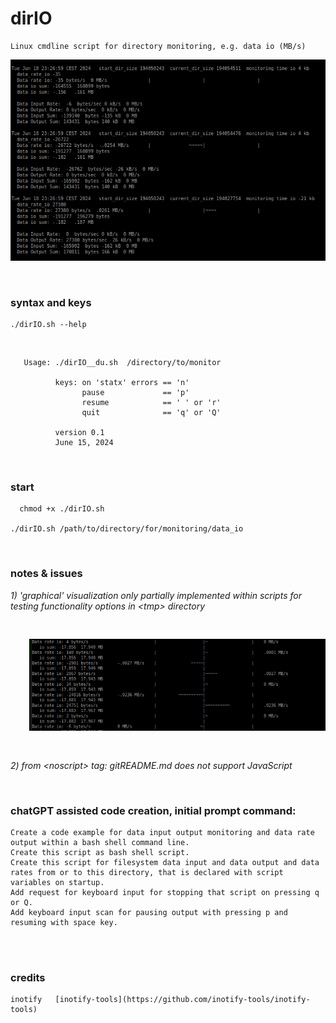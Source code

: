 
# dirIO

    Linux cmdline script for directory monitoring, e.g. data io (MB/s)

![dirIO graphical output](https://github.com/gitthnx/dirIO_GPLv2/blob/main/tmp/Screenshot_dirIO_graphical.png)
<!-- p align="left"> https://github.com/gitthnx/dirIO_GPLv2/blob/main/tmp/Screenshot_dirIO_light_graphical.png -->   
<br>


### syntax and keys 

    ./dirIO.sh --help 
<br> 

       Usage: ./dirIO__du.sh  /directory/to/monitor
                                             
              keys: on 'statx' errors == 'n'        
                    pause             == 'p'        
                    resume            == ' ' or 'r' 
                    quit              == 'q' or 'Q' 
                                             
              version 0.1                           
              June 15, 2024                         
<br>


### start
      chmod +x ./dirIO.sh
    
    ./dirIO.sh /path/to/directory/for/monitoring/data_io
<br>


### notes & issues
*1) 'graphical' visualization only partially implemented within scripts for testing functionality options in \<tmp\> directory*
    
<!-- pre><p align="left"><a href="https://github.com/gitthnx/dirIO_GPLv2"><img width="500" src="https://github.com/gitthnx/dirIO_GPLv2/blob/main/tmp/Screenshot_dirIO_light_graphical.png" /></a></p></pre -->

<pre><!-- --><img src="https://github.com/gitthnx/dirIO_GPLv2/blob/main/tmp/Screenshot_dirIO_light_graphical.png" width="500" style="margin:30px" style="padding:30px;" ></pre>

<!-- div id="div1" name="div1" style="position:relative; top:10; left:50;" position="absolute" top="0" left="50" ><img width="500" src="https://github.com/gitthnx/dirIO_GPLv2/blob/main/tmp/Screenshot_dirIO_light_graphical.png"></div -->

*2) <noscript>from \<noscript\> tag: gitREADME.md does not support JavaScript</noscript>*

<!-- 3) update local repository with changes:
        git config core.fileMode true
        git pull origin main
        alternative procedure:
        git stash push --include-untracked
        git stash drop
        or:
        git reset --hard
        git pull
-->
<br>

  
### chatGPT assisted code creation, initial prompt command:
    Create a code example for data input output monitoring and data rate output within a bash shell command line. 
    Create this script as bash shell script. 
    Create this script for filesystem data input and data output and data rates from or to this directory, that is declared with script variables on startup. 
    Add request for keyboard input for stopping that script on pressing q or Q. 
    Add keyboard input scan for pausing output with pressing p and resuming with space key.
<br><br>

### credits
    inotify   [inotify-tools](https://github.com/inotify-tools/inotify-tools)  


